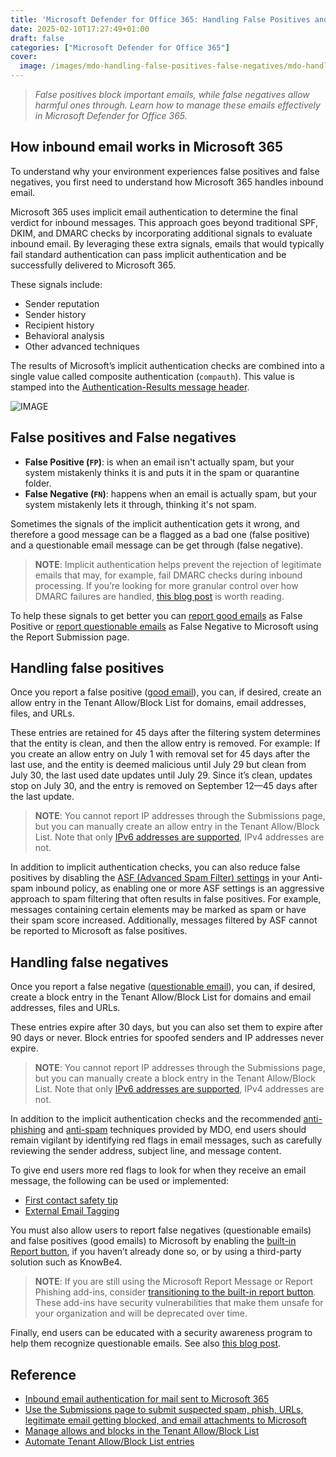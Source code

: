 ```yaml
---
title: 'Microsoft Defender for Office 365: Handling False Positives and False Negatives'
date: 2025-02-10T17:27:49+01:00
draft: false
categories: ["Microsoft Defender for Office 365"]
cover: 
  image: /images/mdo-handling-false-positives-false-negatives/mdo-handling-false-positives-false-negatives-front.png
---
```


> _False positives block important emails, while false negatives allow harmful ones through. Learn how to manage these emails effectively in Microsoft Defender for Office 365._

## How inbound email works in Microsoft 365
To understand why your environment experiences false positives and false negatives, you first need to understand how Microsoft 365 handles inbound email.

Microsoft 365 uses implicit email authentication to determine the final verdict for inbound messages. This approach goes beyond traditional SPF, DKIM, and DMARC checks by incorporating additional signals to evaluate inbound email. By leveraging these extra signals, emails that would typically fail standard authentication can pass implicit authentication and be successfully delivered to Microsoft 365. 

These signals include:
- Sender reputation
- Sender history
- Recipient history
- Behavioral analysis
- Other advanced techniques

The results of Microsoft’s implicit authentication checks are combined into a single value called composite authentication (`compauth`). This value is stamped into the [Authentication-Results message header](https://learn.microsoft.com/en-us/defender-office-365/message-headers-eop-mdo#authentication-results-message-header-fields).

![IMAGE](/images/mdo-handling-false-positives-false-negatives/mdo-handling-false-positives-false-negatives-1.png)

## False positives and False negatives
- **False Positive (`FP`)**: is when an email isn't actually spam, but your system mistakenly thinks it is and puts it in the spam or quarantine folder.
- **False Negative (`FN`)**: happens when an email is actually spam, but your system mistakenly lets it through, thinking it's not spam.

Sometimes the signals of the implicit authentication gets it wrong, and therefore a good message can be a flagged as a bad one (false positive) and a questionable email message can be get through (false negative).

> **NOTE**: Implicit authentication helps prevent the rejection of legitimate emails that may, for example, fail DMARC checks during inbound processing. If you’re looking for more granular control over how DMARC failures are handled, [this blog post](https://vand3rlinden.com/post/mdo-hardening-dkim-dmarc-config/#enforce-dmarc-rejection-policy-for-inbound-email) is worth reading.

To help these signals to get better you can [report good emails](https://learn.microsoft.com/en-us/microsoft-365/security/office-365-security/submissions-admin?view=o365-worldwide#report-good-email-to-microsoft) as False Positive or [report questionable emails](https://learn.microsoft.com/en-us/defender-office-365/submissions-admin#report-questionable-email-to-microsoft) as False Negative to Microsoft using the Report Submission page. 

## Handling false positives
Once you report a false positive ([good email](https://learn.microsoft.com/en-us/defender-office-365/submissions-admin?view=o365-worldwide#report-good-email-to-microsoft)), you can, if desired, create an allow entry in the Tenant Allow/Block List for domains, email addresses, files, and URLs. 

These entries are retained for 45 days after the filtering system determines that the entity is clean, and then the allow entry is removed. For example: If you create an allow entry on July 1 with removal set for 45 days after the last use, and the entity is deemed malicious until July 29 but clean from July 30, the last used date updates until July 29. Since it’s clean, updates stop on July 30, and the entry is removed on September 12—45 days after the last update.

> **NOTE**: You cannot report IP addresses through the Submissions page, but you can manually create an allow entry in the Tenant Allow/Block List. Note that only [IPv6 addresses are supported](https://learn.microsoft.com/en-us/defender-office-365/tenant-allow-block-list-ip-addresses-configure#create-allow-entries-for-ipv6-addresses), IPv4 addresses are not.

In addition to implicit authentication checks, you can also reduce false positives by disabling the [ASF (Advanced Spam Filter) settings](https://learn.microsoft.com/en-us/microsoft-365/security/office-365-security/anti-spam-policies-asf-settings-about) in your Anti-spam inbound policy, as enabling one or more ASF settings is an aggressive approach to spam filtering that often results in false positives. For example, messages containing certain elements may be marked as spam or have their spam score increased. Additionally, messages filtered by ASF cannot be reported to Microsoft as false positives.

## Handling false negatives
Once you report a false negative ([questionable email](https://learn.microsoft.com/en-us/defender-office-365/submissions-admin#report-questionable-email-to-microsoft)), you can, if desired, create a block entry in the Tenant Allow/Block List for domains and email addresses, files and URLs. 

These entries expire after 30 days, but you can also set them to expire after 90 days or never. Block entries for spoofed senders and IP addresses never expire.

> **NOTE**: You cannot report IP addresses through the Submissions page, but you can manually create a block entry in the Tenant Allow/Block List. Note that only [IPv6 addresses are supported](https://learn.microsoft.com/en-us/defender-office-365/tenant-allow-block-list-ip-addresses-configure#create-block-entries-for-ipv6-addresses), IPv4 addresses are not.

In addition to the implicit authentication checks and the recommended [anti-phishing](https://vand3rlinden.com/post/mdo-anti-phishing-policies/) and [anti-spam](https://vand3rlinden.com/post/mdo-anti-spam-policies/) techniques provided by MDO, end users should remain vigilant by identifying red flags in email messages, such as carefully reviewing the sender address, subject line, and message content.

To give end users more red flags to look for when they receive an email message, the following can be used or implemented:
- [First contact safety tip](https://learn.microsoft.com/en-us/defender-office-365/anti-phishing-policies-about#first-contact-safety-tip)
- [External Email Tagging](https://learn.microsoft.com/en-us/powershell/module/exchange/set-externalinoutlook)

You must also allow users to report false negatives (questionable emails) and false positives (good emails) to Microsoft by enabling the [built-in Report button](https://learn.microsoft.com/en-us/defender-office-365/submissions-user-reported-messages-custom-mailbox?view=o365-worldwide#use-the-microsoft-defender-portal-to-configure-user-reported-settings), if you haven’t already done so, or by using a third-party solution such as KnowBe4.

> **NOTE**: If you are still using the Microsoft Report Message or Report Phishing add-ins, consider [transitioning to the built-in report button](https://learn.microsoft.com/en-us/defender-office-365/submissions-users-report-message-add-in-configure). These add-ins have security vulnerabilities that make them unsafe for your organization and will be deprecated over time. 

Finally, end users can be educated with a security awareness program to help them recognize questionable emails. See also [this blog post](https://vand3rlinden.com/post/mdo-attack-simulation/).

## Reference
- [Inbound email authentication for mail sent to Microsoft 365](https://learn.microsoft.com/en-us/defender-office-365/email-authentication-about#inbound-email-authentication-for-mail-sent-to-microsoft-365)
- [Use the Submissions page to submit suspected spam, phish, URLs, legitimate email getting blocked, and email attachments to Microsoft](https://learn.microsoft.com/en-us/defender-office-365/submissions-admin)
- [Manage allows and blocks in the Tenant Allow/Block List](https://learn.microsoft.com/en-us/defender-office-365/tenant-allow-block-list-about)
- [Automate Tenant Allow/Block List entries](https://techcommunity.microsoft.com/blog/microsoftdefenderforoffice365blog/automate-tenant-allowblock-list-entries/4213201)